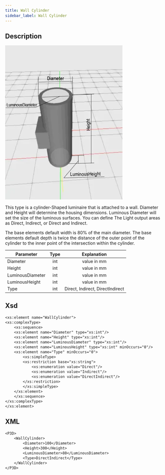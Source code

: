 ```yaml
---
title: Wall Cylinder
sidebar_label: Wall Cylinder
---
```


## Description

![Wall Cylinder](/img/docs/geometry/parametric/wall-cylinder.webp)

This type is a cylinder-Shaped luminaire that is attached to a wall. Diameter and Height will determine the housing dimensions. Luminous Diameter will set the size of the luminous surfaces.
You can define The Light output areas as Direct, Indirect, or Direct and Indirect.

The base elements default width is 80% of the main diameter.
The base elements default depth is twice the distance of the outer point of the cylinder to the inner point of the intersection within the cylinder.

| Parameter        | Type |           Explanation            |
| ---------------- | :--: | :------------------------------: |
| Diameter         | int  |           value in mm            |
| Height           | int  |           value in mm            |
| LuminousDiameter | int  |           value in mm            |
| LuminousHeight   | int  |           value in mm            |
| Type             | int  | Direct, Indirect, DirectIndirect |

## Xsd

    <xs:element name="WallCylinder">
    <xs:complexType>
    	<xs:sequence>
    	<xs:element name="Diameter" type="xs:int"/>
    	<xs:element name="Height" type="xs:int"/>
    	<xs:element name="LuminousDiameter" type="xs:int"/>
    	<xs:element name="LuminousHeight" type="xs:int" minOccurs="0"/>
    	<xs:element name="Type" minOccurs="0">
    		<xs:simpleType>
    		<xs:restriction base="xs:string">
    			<xs:enumeration value="Direct"/>
    			<xs:enumeration value="Indirect"/>
    			<xs:enumeration value="DirectIndirect"/>
    		</xs:restriction>
    		</xs:simpleType>
    	</xs:element>
    	</xs:sequence>
    </xs:complexType>
    </xs:element>

## XML

    <P3D>
    	<WallCylinder>
    		<Diameter>100</Diameter>
    		<Height>300</Height>
    		<LuminousDiameter>80</LuminousDiameter>
    		<Type>DirectIndirect</Type>
    	</WallCylinder>
    </P3D>
